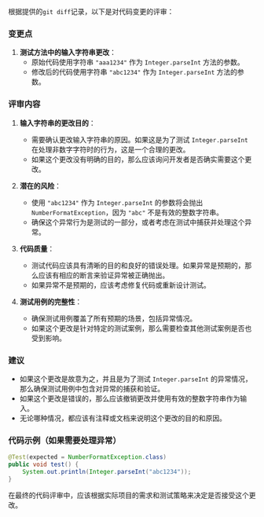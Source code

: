 根据提供的`git diff`记录，以下是对代码变更的评审：

### 变更点
1. **测试方法中的输入字符串更改**：
   - 原始代码使用字符串 `"aaa1234"` 作为 `Integer.parseInt` 方法的参数。
   - 修改后的代码使用字符串 `"abc1234"` 作为 `Integer.parseInt` 方法的参数。

### 评审内容
1. **输入字符串的更改目的**：
   - 需要确认更改输入字符串的原因。如果这是为了测试 `Integer.parseInt` 在处理非数字字符时的行为，这是一个合理的更改。
   - 如果这个更改没有明确的目的，那么应该询问开发者是否确实需要这个更改。

2. **潜在的风险**：
   - 使用 `"abc1234"` 作为 `Integer.parseInt` 的参数将会抛出 `NumberFormatException`，因为 `"abc"` 不是有效的整数字符串。
   - 确保这个异常行为是测试的一部分，或者考虑在测试中捕获并处理这个异常。

3. **代码质量**：
   - 测试代码应该具有清晰的目的和良好的错误处理。如果异常是预期的，那么应该有相应的断言来验证异常被正确抛出。
   - 如果异常不是预期的，应该考虑修复代码或重新设计测试。

4. **测试用例的完整性**：
   - 确保测试用例覆盖了所有预期的场景，包括异常情况。
   - 如果这个更改是针对特定的测试案例，那么需要检查其他测试案例是否也受到影响。

### 建议
- 如果这个更改是故意为之，并且是为了测试 `Integer.parseInt` 的异常情况，那么确保测试用例中包含对异常的捕获和验证。
- 如果这个更改是错误的，那么应该撤销更改并使用有效的整数字符串作为输入。
- 无论哪种情况，都应该有注释或文档来说明这个更改的目的和原因。

### 代码示例（如果需要处理异常）
```java
@Test(expected = NumberFormatException.class)
public void test() {
    System.out.println(Integer.parseInt("abc1234"));
}
```

在最终的代码评审中，应该根据实际项目的需求和测试策略来决定是否接受这个更改。